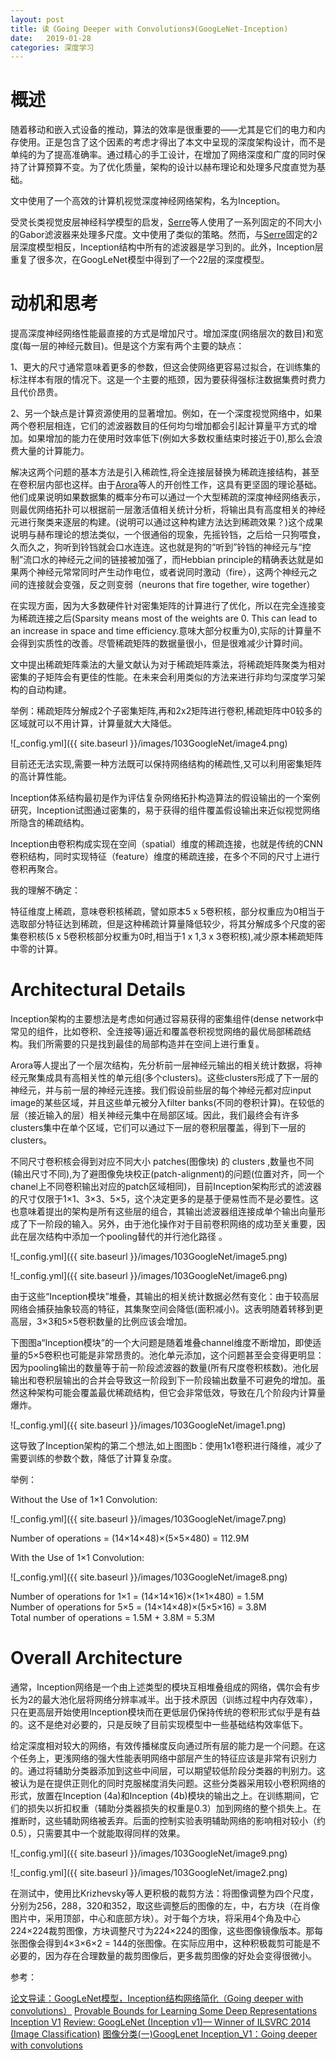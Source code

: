```yaml
---
layout: post
title: 读《Going Deeper with Convolutions》(GoogLeNet-Inception)
date:   2019-01-28
categories: 深度学习
---  
```


# 概述  

随着移动和嵌入式设备的推动，算法的效率是很重要的——尤其是它们的电力和内存使用。正是包含了这个因素的考虑才得出了本文中呈现的深度架构设计，而不是单纯的为了提高准确率。通过精心的手工设计，在增加了网络深度和广度的同时保持了计算预算不变。为了优化质量，架构的设计以赫布理论和处理多尺度直觉为基础。   

文中使用了一个高效的计算机视觉深度神经网络架构，名为Inception。  

受灵长类视觉皮层神经科学模型的启发，[Serre](https://mcgovern.mit.edu/wp-content/uploads/2019/01/04069258.pdf)等人使用了一系列固定的不同大小的Gabor滤波器来处理多尺度。文中使用了类似的策略。然而，与[Serre](https://mcgovern.mit.edu/wp-content/uploads/2019/01/04069258.pdf)固定的2层深度模型相反，Inception结构中所有的滤波器是学习到的。此外，Inception层重复了很多次，在GoogLeNet模型中得到了一个22层的深度模型。


# 动机和思考  

提高深度神经网络性能最直接的方式是增加尺寸。增加深度(网络层次的数目)和宽度(每一层的神经元数目)。但是这个方案有两个主要的缺点：   

1、更大的尺寸通常意味着更多的参数，但这会使网络更容易过拟合，在训练集的标注样本有限的情况下。这是一个主要的瓶颈，因为要获得强标注数据集费时费力且代价昂贵。  

2、另一个缺点是计算资源使用的显著增加。例如，在一个深度视觉网络中，如果两个卷积层相连，它们的滤波器数目的任何均匀增加都会引起计算量平方式的增加。如果增加的能力在使用时效率低下(例如大多数权重结束时接近于0),那么会浪费大量的计算能力。  

解决这两个问题的基本方法是引入稀疏性,将全连接层替换为稀疏连接结构，甚至在卷积层内部也这样。由于[Arora](https://arxiv.org/abs/1310.6343)等人的开创性工作，这具有更坚固的理论基础。他们成果说明如果数据集的概率分布可以通过一个大型稀疏的深度神经网络表示，则最优网络拓扑可以根据前一层激活值相关统计分析，将输出具有高度相关的神经元进行聚类来逐层的构建。(说明可以通过这种构建方法达到稀疏效果？)这个成果说明与赫布理论的想法类似，一个很通俗的现象，先摇铃铛，之后给一只狗喂食，久而久之，狗听到铃铛就会口水连连。这也就是狗的“听到”铃铛的神经元与“控制”流口水的神经元之间的链接被加强了，而Hebbian principle的精确表达就是如果两个神经元常常同时产生动作电位，或者说同时激动（fire），这两个神经元之间的连接就会变强，反之则变弱（neurons that fire together, wire together）

在实现方面，因为大多数硬件针对密集矩阵的计算进行了优化，所以在完全连接变为稀疏连接之后(Sparsity means most of the weights are 0. This can lead to an increase in space and time efficiency.意味大部分权重为0),实际的计算量不会得到实质性的改善。尽管稀疏矩阵的数据量很小，但是很难减少计算时间。  

文中提出稀疏矩阵乘法的大量文献认为对于稀疏矩阵乘法，将稀疏矩阵聚类为相对密集的子矩阵会有更佳的性能。在未来会利用类似的方法来进行非均匀深度学习架构的自动构建。

举例：稀疏矩阵分解成2个子密集矩阵,再和2x2矩阵进行卷积,稀疏矩阵中0较多的区域就可以不用计算，计算量就大大降低。  

![_config.yml]({{ site.baseurl }}/images/103GoogleNet/image4.png)   

目前还无法实现,需要一种方法既可以保持网络结构的稀疏性,又可以利用密集矩阵的高计算性能。    

Inception体系结构最初是作为评估复杂网络拓扑构造算法的假设输出的一个案例研究，Inception试图通过密集的，易于获得的组件覆盖假设输出来近似视觉网络所隐含的稀疏结构。

Inception由卷积构成实现在空间（spatial）维度的稀疏连接，也就是传统的CNN卷积结构，同时实现特征（feature）维度的稀疏连接，在多个不同的尺寸上进行卷积再聚合。

我的理解不确定：  

特征维度上稀疏，意味卷积核稀疏，譬如原本5 x 5卷积核，部分权重应为0相当于选取部分特征达到稀疏，但是这种稀疏计算量降低较少，将其分解成多个尺度的密集卷积核(5 x 5卷积核部分权重为0时,相当于1 x 1,3 x 3卷积核),减少原本稀疏矩阵中零的计算。


# Architectural Details   

Inception架构的主要想法是考虑如何通过容易获得的密集组件(dense network中常见的组件，比如卷积、全连接等)逼近和覆盖卷积视觉网络的最优局部稀疏结构。我们所需要的只是找到最佳的局部构造并在空间上进行重复。   

Arora等人提出了一个层次结构，先分析前一层神经元输出的相关统计数据，将神经元聚集成具有高相关性的单元组(多个clusters)。这些clusters形成了下一层的神经元，并与前一层的神经元连接。我们假设前些层的每个神经元都对应input image的某些区域，并且这些单元被分入filter banks(不同的卷积计算)。在较低的层（接近输入的层）相关神经元集中在局部区域。因此，我们最终会有许多clusters集中在单个区域，它们可以通过下一层的卷积层覆盖，得到下一层的clusters。
 
不同尺寸卷积核会得到对应不同大小 patches(图像块) 的 clusters ,数量也不同(输出尺寸不同),为了避图像免块校正(patch-alignment)的问题(位置对齐，同一个chanel上不同卷积输出对应的patch区域相同)，目前Inception架构形式的滤波器的尺寸仅限于1×1、3×3、5×5，这个决定更多的是基于便易性而不是必要性。这也意味着提出的架构是所有这些层的组合，其输出滤波器组连接成单个输出向量形成了下一阶段的输入。另外，由于池化操作对于目前卷积网络的成功至关重要，因此在层次结构中添加一个pooling替代的并行池化路径 。   


![_config.yml]({{ site.baseurl }}/images/103GoogleNet/image5.png)  

![_config.yml]({{ site.baseurl }}/images/103GoogleNet/image6.png)   


由于这些“Inception模块”堆叠，其输出的相关统计数据必然有变化：由于较高层网络会捕获抽象较高的特征，其集聚空间会降低(面积减小)。这表明随着转移到更高层，3×3和5×5卷积数量的比例应该会增加。

下图图a“Inception模块”的一个大问题是随着堆叠channel维度不断增加，即使适量的5×5卷积也可能是非常昂贵的。池化单元添加，这个问题甚至会变得更明显：因为pooling输出的数量等于前一阶段滤波器的数量(所有尺度卷积核数)。池化层输出和卷积层输出的合并会导致这一阶段到下一阶段输出数量不可避免的增加。虽然这种架构可能会覆盖最优稀疏结构，但它会非常低效，导致在几个阶段内计算量爆炸。   

![_config.yml]({{ site.baseurl }}/images/103GoogleNet/image1.png)   

这导致了Inception架构的第二个想法,如上图图b：使用1x1卷积进行降维，减少了需要训练的参数个数，降低了计算复杂度。    

举例：  

Without the Use of 1×1 Convolution:    

![_config.yml]({{ site.baseurl }}/images/103GoogleNet/image7.png)     

Number of operations = (14×14×48)×(5×5×480) = 112.9M

With the Use of 1×1 Convolution:   

![_config.yml]({{ site.baseurl }}/images/103GoogleNet/image8.png)     

Number of operations for 1×1 = (14×14×16)×(1×1×480) = 1.5M  
Number of operations for 5×5 = (14×14×48)×(5×5×16) = 3.8M  
Total number of operations = 1.5M + 3.8M = 5.3M   


# Overall Architecture  


通常，Inception网络是一个由上述类型的模块互相堆叠组成的网络，偶尔会有步长为2的最大池化层将网络分辨率减半。出于技术原因（训练过程中内存效率），只在更高层开始使用Inception模块而在更低层仍保持传统的卷积形式似乎是有益的。这不是绝对必要的，只是反映了目前实现模型中一些基础结构效率低下。

给定深度相对较大的网络，有效传播梯度反向通过所有层的能力是一个问题。在这个任务上，更浅网络的强大性能表明网络中部层产生的特征应该是非常有识别力的。通过将辅助分类器添加到这些中间层，可以期望较低阶段分类器的判别力。这被认为是在提供正则化的同时克服梯度消失问题。这些分类器采用较小卷积网络的形式，放置在Inception (4a)和Inception (4b)模块的输出之上。在训练期间，它们的损失以折扣权重（辅助分类器损失的权重是0.3）加到网络的整个损失上。在推断时，这些辅助网络被丢弃。后面的控制实验表明辅助网络的影响相对较小（约0.5），只需要其中一个就能取得同样的效果。

![_config.yml]({{ site.baseurl }}/images/103GoogleNet/image9.png)    

![_config.yml]({{ site.baseurl }}/images/103GoogleNet/image2.png)    

在测试中，使用比Krizhevsky等人更积极的裁剪方法：将图像调整为四个尺度，分别为256，288，320和352，取这些调整后的图像的左，中，右方块（在肖像图片中，采用顶部，中心和底部方块）。对于每个方块，将采用4个角及中心224×224裁剪图像，方块调整尺寸为224×224的图像，这些图像镜像版本。那每张图像会得到4×3×6×2 = 144的张图像。在实际应用中，这种积极裁剪可能是不必要的，因为存在合理数量的裁剪图像后，更多裁剪图像的好处会变得很微小。    

参考：

[论文导读：GoogLeNet模型，Inception结构网络简化（Going deeper with convolutions）](https://blog.csdn.net/FJY_sunshine/article/details/82775583)
[Provable Bounds for Learning Some Deep Representations](https://arxiv.org/abs/1310.6343)  
[Inception V1](https://www.jianshu.com/p/22e3af789f4e)
[Review: GoogLeNet (Inception v1)— Winner of ILSVRC 2014 (Image Classification)](https://medium.com/coinmonks/paper-review-of-googlenet-inception-v1-winner-of-ilsvlc-2014-image-classification-c2b3565a64e7)
[图像分类(一)GoogLenet Inception_V1：Going deeper with convolutions](https://www.cnblogs.com/Lilu-1226/p/10588058.html])